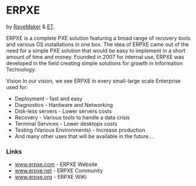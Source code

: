 ERPXE
=====
by [RaveMaker][RaveMaker] & [ET][ET].

ERPXE is a complete PXE solution featuring a broad range of recovery tools and various OS installations in one box.
The idea of ERPXE came out of the need for a simple PXE solution that would be easy to implement in a short amount of time and money.
Founded in 2007 for internal use, ERPXE was developed in the field creating simple solutions for growth in Information Technology.

Vision
In our vision, we see ERPXE in every small-large scale Enterprise used for:

* Deployment - fast and easy
* Diagnostics - Hardware and Networking
* Disk-less servers - Lower servers costs
* Recovery - Various tools to handle a data crisis
* Terminal Services - Lower desktops costs
* Testing (Various Environments) - Increase production
* And many other uses that will be available in the future...

### Links

* www.erpxe.com - ERPXE Website
* www.erpxe.net - ERPXE Community
* www.erpxe.org - ERPXE WiKi

[RaveMaker]: http://ravemaker.net
[ET]: http://etcs.me
